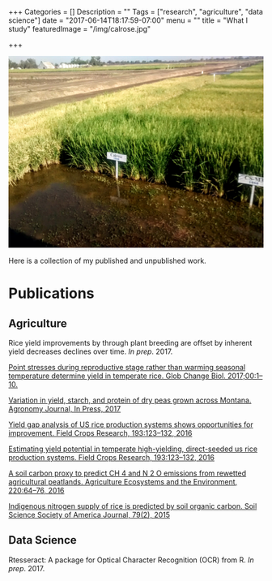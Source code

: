 +++
Categories = []
Description = ""
Tags = ["research", "agriculture", "data science"]
date = "2017-06-14T18:17:59-07:00"
menu = ""
title = "What I study"
featuredImage = "/img/calrose.jpg"

+++

![Calrose Rice](/img/calrose.jpg)

Here is a collection of my published and unpublished work. 

# Publications

## Agriculture

Rice yield improvements by through plant breeding are offset by
inherent yield decreases declines over time. _In prep_. 2017.

[Point stresses during reproductive stage rather than warming seasonal temperature determine yield in temperate rice. Glob Change Biol. 2017;00:1–10.](https://doi.org/10.1111/gcb.13719)

[Variation in yield, starch, and protein of dry peas grown across Montana. Agronomy Journal, In Press, 2017](https://doi.org/doi:10.2134/agronj2016.07.0401)

[Yield gap analysis of US rice production systems shows opportunities for improvement. Field Crops Research, 193:123–132, 2016](https://doi.org/10.1016/j.fcr.2016.04.003)

[Estimating yield potential in temperate high-yielding, direct-seeded us rice production systems. Field Crops Research, 193:123–132, 2016](https://doi.org/10.1016/j.fcr.2016.04.003)

[A soil carbon proxy to predict CH 4 and N 2 O emissions from rewetted agricultural peatlands. Agriculture Ecosystems and the Environment, 220:64–76, 2016](https://doi.org/10.1016/j.agee.2016.01.008)

[Indigenous nitrogen supply of rice is predicted by soil organic carbon. Soil Science Society of America Journal, 79(2), 2015](http://dx.doi.org/10.2136/sssaj2014.08.0328)

## Data Science

Rtesseract: A package for Optical Character Recognition (OCR) from
R. _In prep_. 2017.
